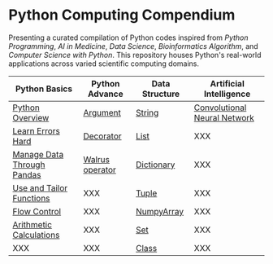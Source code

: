 # Python Computing Compendium

Presenting a curated compilation of Python codes inspired from *Python Programming*, *AI in Medicine*, *Data Science*, *Bioinformatics Algorithm*, and *Computer Science with Python*. This repository houses Python's real-world applications across varied scientific computing domains. 

| Python Basics | Python Advance | Data Structure | Artificial Intelligence | 
|----------|----------|----------|----------|
| [Python Overview](Python_Overview.ipynb) | [Argument](Utilities/Argument.py) | [String](Utilities/String) | [Convolutional Neural Network](AI_Medicine_Homework/Programing_Assignment3.ipynb) | 
| [Learn Errors Hard](*Learn_Errors.md) | [Decorator](Utilities/Decorator.py) | [List](Utilities/List) | XXX | 
| [Manage Data Through Pandas](Utilities/pandas) | [Walrus operator](Utilities/Operator/:=.py) | [Dictionary](Utilities/Dictionary) | XXX | 
| [Use and Tailor Functions](Utilities/Function) | XXX | [Tuple](Utilities/Tuple) | XXX | 
| [Flow Control](Utilities/Flow_Control) | XXX | [NumpyArray](Utilities/NumPy) | XXX | 
| [Arithmetic Calculations](Utilities/Math/Number) | XXX | [Set](Utilities/Set) | XXX | 
| XXX | XXX | [Class](Utilities/Class) | XXX | 


